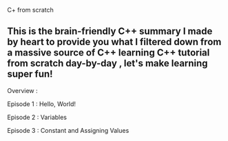 C+ from scratch

This is the brain-friendly C++ summary I made by heart to provide you what I filtered down from a massive source of C++ learning
C++ tutorial from scratch day-by-day , let's make learning super fun!
--------------------------------------------------------------------

Overview :

Episode 1 : Hello, World!

Episode 2 : Variables

Episode 3 : Constant and Assigning Values
